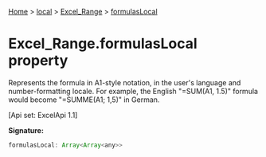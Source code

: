 [Home](./index) &gt; [local](local.md) &gt; [Excel\_Range](local.excel_range.md) &gt; [formulasLocal](local.excel_range.formulaslocal.md)

# Excel\_Range.formulasLocal property

Represents the formula in A1-style notation, in the user's language and number-formatting locale. For example, the English "=SUM(A1, 1.5)" formula would become "=SUMME(A1; 1,5)" in German. 

 \[Api set: ExcelApi 1.1\]

**Signature:**
```javascript
formulasLocal: Array<Array<any>>
```
